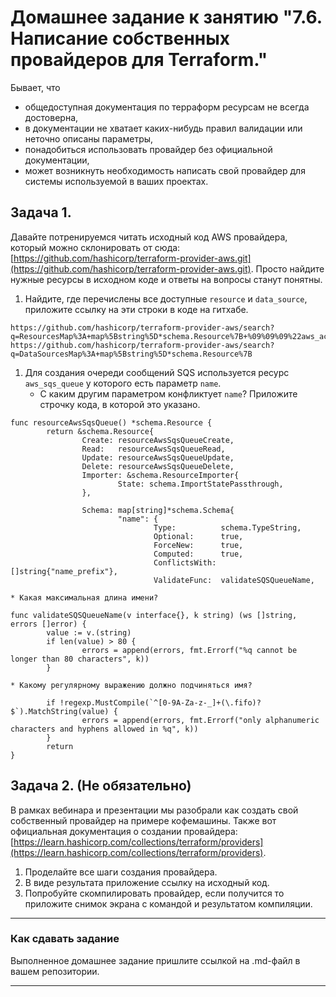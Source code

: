 # Домашнее задание к занятию "7.6. Написание собственных провайдеров для Terraform."

Бывает, что 
* общедоступная документация по терраформ ресурсам не всегда достоверна,
* в документации не хватает каких-нибудь правил валидации или неточно описаны параметры,
* понадобиться использовать провайдер без официальной документации,
* может возникнуть необходимость написать свой провайдер для системы используемой в ваших проектах.   

## Задача 1. 
Давайте потренируемся читать исходный код AWS провайдера, который можно склонировать от сюда: 
[https://github.com/hashicorp/terraform-provider-aws.git](https://github.com/hashicorp/terraform-provider-aws.git).
Просто найдите нужные ресурсы в исходном коде и ответы на вопросы станут понятны.  


1. Найдите, где перечислены все доступные `resource` и `data_source`, приложите ссылку на эти строки в коде на 
гитхабе.   

```
https://github.com/hashicorp/terraform-provider-aws/search?q=ResourcesMap%3A+map%5Bstring%5D*schema.Resource%7B+%09%09%09%22aws_accessanalyzer_analyzer%22%3A
https://github.com/hashicorp/terraform-provider-aws/search?q=DataSourcesMap%3A+map%5Bstring%5D*schema.Resource%7B
```

1. Для создания очереди сообщений SQS используется ресурс `aws_sqs_queue` у которого есть параметр `name`. 
    * С каким другим параметром конфликтует `name`? Приложите строчку кода, в которой это указано.

```buildoutcfg
func resourceAwsSqsQueue() *schema.Resource {
        return &schema.Resource{
                Create: resourceAwsSqsQueueCreate,
                Read:   resourceAwsSqsQueueRead,
                Update: resourceAwsSqsQueueUpdate,
                Delete: resourceAwsSqsQueueDelete,
                Importer: &schema.ResourceImporter{
                        State: schema.ImportStatePassthrough,
                },

                Schema: map[string]*schema.Schema{
                        "name": {
                                Type:          schema.TypeString,
                                Optional:      true,
                                ForceNew:      true,
                                Computed:      true,
                                ConflictsWith: []string{"name_prefix"},
                                ValidateFunc:  validateSQSQueueName,

```

    * Какая максимальная длина имени? 

```buildoutcfg
func validateSQSQueueName(v interface{}, k string) (ws []string, errors []error) {
        value := v.(string)
        if len(value) > 80 {
                errors = append(errors, fmt.Errorf("%q cannot be longer than 80 characters", k))
        }

```


    * Какому регулярному выражению должно подчиняться имя? 

```buildoutcfg
        if !regexp.MustCompile(`^[0-9A-Za-z-_]+(\.fifo)?$`).MatchString(value) {
                errors = append(errors, fmt.Errorf("only alphanumeric characters and hyphens allowed in %q", k))
        }
        return
}

```
    
## Задача 2. (Не обязательно) 
В рамках вебинара и презентации мы разобрали как создать свой собственный провайдер на примере кофемашины. 
Также вот официальная документация о создании провайдера: 
[https://learn.hashicorp.com/collections/terraform/providers](https://learn.hashicorp.com/collections/terraform/providers).

1. Проделайте все шаги создания провайдера.
2. В виде результата приложение ссылку на исходный код.
3. Попробуйте скомпилировать провайдер, если получится то приложите снимок экрана с командой и результатом компиляции.   

---

### Как cдавать задание

Выполненное домашнее задание пришлите ссылкой на .md-файл в вашем репозитории.

---
